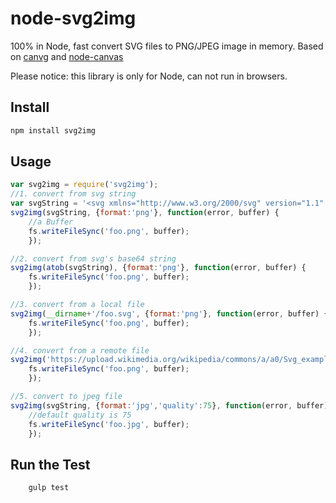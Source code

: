 # node-svg2img
100% in Node, fast convert SVG files to PNG/JPEG image in memory.
Based on [canvg](https://github.com/gabelerner/canvg) and [node-canvas](https://github.com/Automattic/node-canvas)

Please notice: this library is only for Node, can not run in browsers.

## Install

```bash
npm install svg2img
```

## Usage

```javascript
var svg2img = require('svg2img');
//1. convert from svg string
var svgString = '<svg xmlns="http://www.w3.org/2000/svg" version="1.1" width="236" height="120" viewBox="0 0 236 120"> <rect x="14" y="23" width="200" height="50" fill="#55FF55" stroke="black" stroke-width="1" /></svg>';
svg2img(svgString, {format:'png'}, function(error, buffer) {
    //a Buffer
    fs.writeFileSync('foo.png', buffer);
    });

//2. convert from svg's base64 string
svg2img(atob(svgString), {format:'png'}, function(error, buffer) {
    fs.writeFileSync('foo.png', buffer);
    });

//3. convert from a local file
svg2img(__dirname+'/foo.svg', {format:'png'}, function(error, buffer) {
    fs.writeFileSync('foo.png', buffer);
    });

//4. convert from a remote file
svg2img('https://upload.wikimedia.org/wikipedia/commons/a/a0/Svg_example1.svg', {format:'png'}, function(error, buffer) {
    fs.writeFileSync('foo.png', buffer);
    });

//5. convert to jpeg file
svg2img(svgString, {format:'jpg','quality':75}, function(error, buffer) {
    //default quality is 75
    fs.writeFileSync('foo.jpg', buffer);
    });
```

## Run the Test
```bash
    gulp test
```